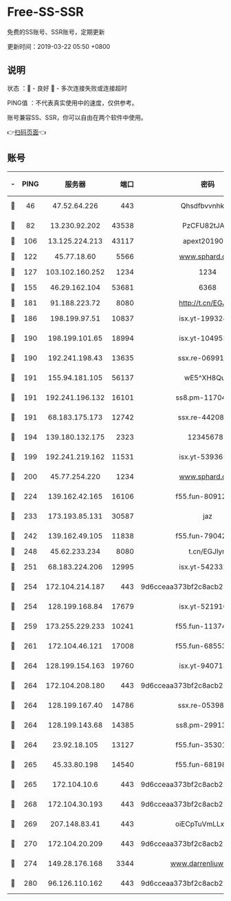 # Free-SS-SSR

免费的SS账号、SSR账号，定期更新

更新时间：2019-03-22 05:50 +0800

## 说明

状态     ：🙂 - 良好 🙁 - 多次连接失败或连接超时

PING值   ：不代表真实使用中的速度，仅供参考。

账号兼容SS、SSR，你可以自由在两个软件中使用。

👉[扫码页面](https://liesauer.github.io/Free-SS-SSR/)👈

## 账号

|-|PING|服务器|端口|密码|加密方式|区域|
|:----:|:----:|:-----:|-----:|:----:|:----:|:----:|
|🙂|46|47.52.64.226|443|Qhsdfbvvnhkm1|aes-256-cfb|HK|
|🙂|82|13.230.92.202|43538|PzCFU82tJAdZ|aes-256-cfb|JP|
|🙂|106|13.125.224.213|43117|apext2019005|chacha20|KR|
|🙂|122|45.77.18.60|5566|www.sphard.com|aes-256-cfb|JP|
|🙂|127|103.102.160.252|1234|1234|rc4-md5|JP|
|🙂|155|46.29.162.104|53681|6368|aes-256-ctr|RU|
|🙂|181|91.188.223.72|8080|http://t.cn/EGJIyrl|rc4-md5|RU|
|🙂|186|198.199.97.51|10837|isx.yt-19932422|aes-256-cfb|US|
|🙂|190|198.199.101.65|18994|isx.yt-10495356|aes-256-cfb|US|
|🙂|190|192.241.198.43|13635|ssx.re-06991700|aes-256-cfb|US|
|🙂|191|155.94.181.105|56137|wE5^XH8Quw|aes-256-cfb|US|
|🙂|191|192.241.196.132|16101|ss8.pm-11704063|aes-256-cfb|US|
|🙂|191|68.183.175.173|12742|ssx.re-44208034|aes-256-cfb|US|
|🙂|194|139.180.132.175|2323|123456789|aes-256-cfb|SG|
|🙂|199|192.241.219.162|11531|isx.yt-53936581|aes-256-cfb|US|
|🙂|200|45.77.254.220|1234|www.sphard.com|aes-256-cfb|SG|
|🙂|224|139.162.42.165|16106|f55.fun-80912227|aes-256-cfb|SG|
|🙂|233|173.193.85.131|30587|jaz|aes-256-cfb|US|
|🙂|242|139.162.49.105|11838|f55.fun-79042752|aes-256-cfb|SG|
|🙂|248|45.62.233.234|8080|t.cn/EGJIyrl|rc4-md5|CA|
|🙂|251|68.183.224.206|12995|isx.yt-54233279|aes-256-cfb|SG|
|🙂|254|172.104.214.187|443|9d6cceaa373bf2c8acb22e60b6a58be6|aes-256-cfb|US|
|🙂|254|128.199.168.84|17679|isx.yt-52191057|aes-256-cfb|SG|
|🙂|259|173.255.229.233|10241|f55.fun-11374473|aes-256-cfb|US|
|🙂|261|172.104.46.121|17008|f55.fun-68553317|aes-256-cfb|SG|
|🙂|264|128.199.154.163|19760|isx.yt-94071337|aes-256-cfb|SG|
|🙂|264|172.104.208.180|443|9d6cceaa373bf2c8acb22e60b6a58be6|aes-256-cfb|US|
|🙂|264|128.199.167.40|14786|ssx.re-05398276|aes-256-cfb|SG|
|🙂|264|128.199.143.68|14385|ss8.pm-29913305|aes-256-cfb|SG|
|🙂|264|23.92.18.105|13127|f55.fun-35301469|aes-256-cfb|US|
|🙂|265|45.33.80.198|14540|f55.fun-68198549|aes-256-cfb|US|
|🙂|265|172.104.10.6|443|9d6cceaa373bf2c8acb22e60b6a58be6|aes-256-cfb|US|
|🙂|268|172.104.30.193|443|9d6cceaa373bf2c8acb22e60b6a58be6|aes-256-cfb|US|
|🙂|269|207.148.83.41|443|oiECpTuVmLLxk4Ts|aes-256-cfb|AU|
|🙂|270|172.104.20.209|443|9d6cceaa373bf2c8acb22e60b6a58be6|aes-256-cfb|US|
|🙂|274|149.28.176.168|3344|www.darrenliuwei.com|aes-256-cfb|AU|
|🙂|280|96.126.110.162|443|9d6cceaa373bf2c8acb22e60b6a58be6|aes-256-cfb|US|
